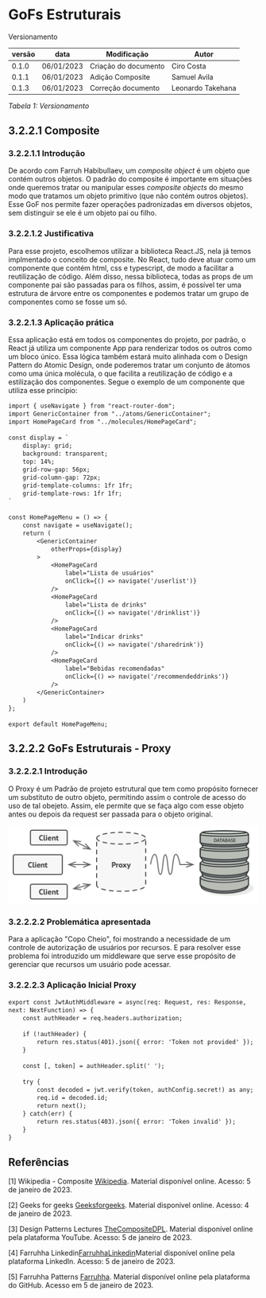 # GoFs Estruturais



Versionamento

versão | data | Modificação | Autor
-------|------|-------------|------
0.1.0 | 06/01/2023 | Criação do documento | Ciro Costa
0.1.1 | 06/01/2023 | Adição Composite | Samuel Avila
0.1.3 | 06/01/2023 | Correção documento | Leonardo Takehana

*Tabela 1: Versionamento*

## 3.2.2.1 Composite

### 3.2.2.1.1 Introdução

De acordo com Farruh Habibullaev, um _composite object_ é um objeto que contém outros objetos. O padrão do composite é importante em situações onde queremos tratar ou manipular esses _composite objects_ do mesmo modo que tratamos um objeto primitivo (que não contém outros objetos). Esse GoF nos permite fazer operações padronizadas em diversos objetos, sem distinguir se ele é um objeto pai ou filho.

### 3.2.2.1.2 Justificativa

Para esse projeto, escolhemos utilizar a biblioteca React.JS, nela já temos implmentado o conceito de composite. No React, tudo deve atuar como um componente que contém html, css e typescript, de modo a facilitar a reutilização de código. Além disso, nessa biblioteca, todas as props de um componente pai são passadas para os filhos, assim, é possível ter uma estrutura de árvore entre os componentes e podemos tratar um grupo de componentes como se fosse um só. 

### 3.2.2.1.3 Aplicação prática

Essa aplicação está em todos os componentes do projeto, por padrão, o React já utiliza um componente App para renderizar todos os outros como um bloco único. Essa lógica também estará muito alinhada com o Design Pattern do Atomic Design, onde poderemos tratar um conjunto de átomos como uma única molécula, o que facilita a reutilização de código e a estilização dos componentes. Segue o exemplo de um componente que utiliza esse princípio: 

````
import { useNavigate } from "react-router-dom";
import GenericContainer from "../atoms/GenericContainer";
import HomePageCard from "../molecules/HomePageCard";

const display = `
    display: grid;
    background: transparent;
    top: 14%;
    grid-row-gap: 56px;
    grid-column-gap: 72px;
    grid-template-columns: 1fr 1fr;
    grid-template-rows: 1fr 1fr;
`

const HomePageMenu = () => {
    const navigate = useNavigate();
    return (
        <GenericContainer
            otherProps={display}
        >
            <HomePageCard
                label="Lista de usuários"
                onClick={() => navigate('/userlist')}
            />
            <HomePageCard
                label="Lista de drinks"
                onClick={() => navigate('/drinklist')}
            />
            <HomePageCard
                label="Indicar drinks"
                onClick={() => navigate('/sharedrink')}
            />
            <HomePageCard
                label="Bebidas recomendadas"
                onClick={() => navigate('/recommendeddrinks')}
            />
        </GenericContainer>
    )
};

export default HomePageMenu;
````

## 3.2.2.2 GoFs Estruturais - Proxy

### 3.2.2.2.1 Introdução

O Proxy é um Padrão de projeto estrutural que tem como propósito fornecer um substituto de outro objeto, permitindo assim o controle de acesso do uso de tal obejeto. Assim, ele permite que se faça algo com esse objeto antes ou depois da request ser passada para o objeto original.

![Proxy](../PadroesDeProjeto/assets/Proxy.png)

### 3.2.2.2.2 Problemática apresentada 

Para a aplicação "Copo Cheio", foi mostrando a necessidade de um controle de autorização de usuários por recursos. E para resolver esse problema foi introduzido um middleware que serve esse propósito de gerenciar que recursos um usuário pode acessar.

### 3.2.2.2.3 Aplicação Inicial Proxy 

```
export const JwtAuthMiddleware = async(req: Request, res: Response, next: NextFunction) => {
    const authHeader = req.headers.authorization;

    if (!authHeader) {
        return res.status(401).json({ error: 'Token not provided' });
    }

    const [, token] = authHeader.split(' ');

    try {
        const decoded = jwt.verify(token, authConfig.secret!) as any;
        req.id = decoded.id;
        return next();
    } catch(err) {
        return res.status(403).json({ error: 'Token invalid' });
    }
}
```


## Referências
[1] Wikipedia - Composite [Wikipedia](https://en.wikipedia.org/wiki/Composite_pattern#:~:text=In%20software%20engineering%2C%20the%20composite,to%20represent%20part-whole%20hierarchies.). Material disponível online. Acesso: 5 de janeiro de 2023.

[2] Geeks for geeks [Geeksforgeeks](https://www.geeksforgeeks.org/composite-design-pattern/). Material disponível online. Acesso: 4 de janeiro de 2023.

[3] Design Patterns Lectures [TheCompositeDPL](https://www.youtube.com/watch?v=pzQDdeeNcUU). Material disponível online pela plataforma YouTube. Acesso: 5 de janeiro de 2023.

[4] Farruhha Linkedin[FarruhhaLinkedin](https://www.linkedin.com/pulse/composite-design-pattern-farruh-habibullaev/)Material disponível online pela plataforma LinkedIn. Acesso: 5 de janeiro de 2023.

[5] Farruhha Patterns [Farruhha](https://github.com/farruhha/architect-patterns/tree/master/src/farruh/arch/hub/patterns/composite). Material disponível online pela plataforma do GitHub. Acesso em 5 de janeiro de 2023.